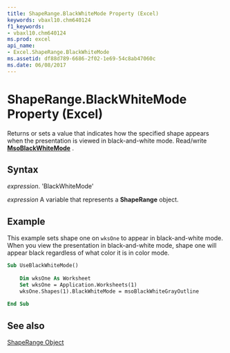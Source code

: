 ```yaml
---
title: ShapeRange.BlackWhiteMode Property (Excel)
keywords: vbaxl10.chm640124
f1_keywords:
- vbaxl10.chm640124
ms.prod: excel
api_name:
- Excel.ShapeRange.BlackWhiteMode
ms.assetid: df88d789-6686-2f02-1e69-54c8ab47060c
ms.date: 06/08/2017
---
```



# ShapeRange.BlackWhiteMode Property (Excel)

Returns or sets a value that indicates how the specified shape appears when the presentation is viewed in black-and-white mode. Read/write  **[MsoBlackWhiteMode](http://msdn.microsoft.com/library/2b4d7e22-1277-9f5c-ba52-a37e113477c1%28Office.15%29.aspx)** .


## Syntax

 _expression_. 'BlackWhiteMode'

 _expression_ A variable that represents a **ShapeRange** object.


## Example

This example sets shape one on  `wksOne` to appear in black-and-white mode. When you view the presentation in black-and-white mode, shape one will appear black regardless of what color it is in color mode.


```vb
Sub UseBlackWhiteMode() 
 
    Dim wksOne As Worksheet 
    Set wksOne = Application.Worksheets(1) 
    wksOne.Shapes(1).BlackWhiteMode = msoBlackWhiteGrayOutline 
 
End Sub
```


## See also


[ShapeRange Object](Excel.ShapeRange.md)

